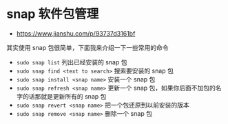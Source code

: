 # snap 软件包管理

- https://www.jianshu.com/p/93737d3161bf

其实使用 snap 包很简单，下面我来介绍一下一些常用的命令

- `sudo snap list`
  列出已经安装的 snap 包
- `sudo snap find <text to search>`
  搜索要安装的 snap 包
- `sudo snap install <snap name>`
  安装一个 snap 包
- `sudo snap refresh <snap name>`
  更新一个 snap 包，如果你后面不加包的名字的话那就是更新所有的 snap 包
- `sudo snap revert <snap name>`
  把一个包还原到以前安装的版本
- `sudo snap remove <snap name>`
  删除一个 snap 包
